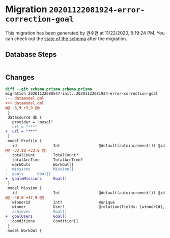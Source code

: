 # Migration `20201122081924-error-correction-goal`

This migration has been generated by 권수현 at 11/22/2020, 5:19:24 PM.
You can check out the [state of the schema](./schema.prisma) after the migration.

## Database Steps

```sql

```

## Changes

```diff
diff --git schema.prisma schema.prisma
migration 20201122080547-init..20201122081924-error-correction-goal
--- datamodel.dml
+++ datamodel.dml
@@ -3,9 +3,9 @@
 }
 datasource db {
   provider = "mysql"
-  url = "***"
+  url = "***"
 }
 model Profile {
   id                Int                 @default(autoincrement()) @id
@@ -33,10 +33,9 @@
   totalCount        TotalCount?
   totalAccTime      TotalAccTime?
   workOuts          WorkOut[]
-  missions          Mission[]
-  goals      Goal[]
+  goalmMissions     Goal[]
 }
 model Mission {
   id                Int                 @default(autoincrement()) @id
@@ -48,9 +47,9 @@
   winnerId          Int?                @unique
   winner            User?               @relation(fields: [winnerId], references: [id])
-  achieves          Goal[]
+  goalUsers         Goal[]
   conditions        Condition[]
 }
 model WorkOut {
```


